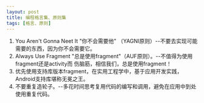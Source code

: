 ```yaml
---
layout: post
title: 编程格言集、原则集
tags: [格言、原则]
---
```

1. You Aren't Gonna Neet It "你不会需要他" （YAGNI原则）--不要去实现可能需要的东西，因为你不会需要它。
2. Always Use Fragment "总是使用fragment"（AUF原则）。--不值得为使用fragment还是activity而
   伤脑筋，相信我们，总是使用fragment！
3. 优先使用支持库版本fragment，在实用工程学中，基于应用开发实践，Android支持库堪称无冕之王。
4. 不要重复造轮子。--多花时间思考复用代码的编写和调用，避免在应用中到处使用重复代码。